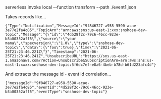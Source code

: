 serverless invoke local --function transform --path ./event1.json

Takes records like...

```
{"Type":"Notification","MessageId":"9f846727-a958-5590-acae-3e77e2fa4c85","TopicArn":"arn:aws:sns:us-east-1:xxx:snshose-dev-topic","Message":"{\"id\":\"4d528f2c-79c6-46cc-923e-b3a00352aff5\",\"source\":\"your mama\",\"specversion\":\"1.0\",\"type\":\"snshose-dev-topic\",\"data\":{\"foo\":true},\"time\":\"2021-06-25T21:23:46.221Z\"}","Timestamp":"2021-06-25T21:23:46.241Z","UnsubscribeURL":"https://sns.us-east-1.amazonaws.com/?Action=Unsubscribe&SubscriptionArn=arn:aws:sns:us-east-1:xxxx:snshose-dev-topic:5f6dc7ef-e8a6-4beb-b78d-b61d223afc4d"}
```

And extracts the message id - event id correlation...

```
{"messageId":"9f846727-a958-5590-acae-3e77e2fa4c85","eventId":"4d528f2c-79c6-46cc-923e-b3a00352aff5","eventType":"snshose-dev-topic"}
```